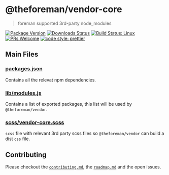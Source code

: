 # @theforeman/vendor-core

> foreman supported 3rd-party node_modules

[![Package Version](https://img.shields.io/npm/v/@theforeman/vendor-core.svg?style=flat-square)](https://www.npmjs.com/package/@theforeman/vendor-core)
[![Downloads Status](https://img.shields.io/npm/dm/@theforeman/vendor-core.svg?style=flat-square)](https://npm-stat.com/charts.html?package=@theforeman/vendor-core&from=2016-04-01)
[![Build Status: Linux](https://img.shields.io/travis/theforeman/foreman-js/master.svg?style=flat-square)](https://travis-ci.org/theforeman/foreman-js)
[![PRs Welcome](https://img.shields.io/badge/PRs-welcome-brightgreen.svg?style=flat-square)](http://makeapullrequest.com)
[![code style: prettier](https://img.shields.io/badge/code_style-prettier-ff69b4.svg?style=flat-square)](https://github.com/prettier/prettier)

## Main Files

### [packages.json](package.json)
Contains all the relevat npm dependencies.

### [lib/modules.js](lib/modules.js)
Contains a list of exported packages, this list will be used by `@theforeman/vendor`.

### [scss/vendor-core.scss](scss/vendor-core.scss)
`scss` file with relevant 3rd party scss files so `@theforeman/vendor` can build a dist `css` file.


## Contributing

Please checkout the [`contributing.md`](../../contributing.md), the [`roadmap.md`](../../roadmap.md) and the open issues.
